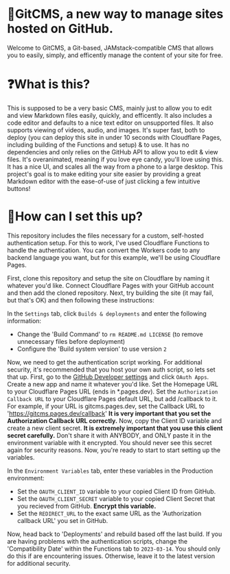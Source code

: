 # 📝GitCMS, a new way to manage sites hosted on GitHub.
Welcome to GitCMS, a Git-based, JAMstack-compatible CMS that allows you to easily, simply, and efficently manage the content of your site for free. 

# ❓What is this?
This is supposed to be a very basic CMS, mainly just to allow you to edit and view Markdown files easily, quickly, and efficently. It also includes a code editor and defaults to a nice text editor on unsupported files. It also supports viewing of videos, audio, and images. It's super fast, both to deploy (you can deploy this site in under 10 seconds with Cloudflare Pages, including building of the Functions and setup) & to use. It has no dependencies and only relies on the GitHub API to allow you to edit & view files. It's overanimated, meaning if you love eye candy, you'll love using this. It has a nice UI, and scales all the way from a phone to a large desktop. This project's goal is to make editing your site easier by providing a great Markdown editor with the ease-of-use of just clicking a few intuitive buttons!

# 🚀How can I set this up?
This repository includes the files necessary for a custom, self-hosted authentication setup. For this to work, I've used Cloudflare Functions to handle the authentication. You can convert the Workers code to any backend language you want, but for this example, we'll be using Cloudflare Pages. 

First, clone this repository and setup the site on Cloudflare by naming it whatever you'd like. Connect Cloudflare Pages with your GitHub account and then add the cloned repository. Next, try building the site (it may fail, but that's OK) and then following these instructions:

In the `Settings` tab, click `Builds & deployments` and enter the following information:

- Change the 'Build Command' to `rm README.md LICENSE` (to remove unnecessary files before deployment)
- Configure the 'Build system version' to use version `2`

Now, we need to get the authentication script working. For additional security, it's recommended that you host your own auth script, so lets set that up. First, go to the [GitHub Developer settings](https://github.com/settings/developers) and click `OAuth Apps`. Create a new app and name it whatever you'd like. Set the Homepage URL to your Cloudflare Pages URL (ends in *.pages.dev). Set the `Authorization Callback URL` to your Cloudflare Pages default URL, but add /callback to it. For example, if your URL is gitcms.pages.dev, set the Callback URL to 'https://gitcms.pages.dev/callback' **It is very important that you set the Authorization Callback URL correctly.** Now, copy the Client ID variable and create a new client secret. **It is extremely important that you use this client secret carefully.** Don't share it with ANYBODY, and ONLY paste it in the environment variable with it encrypted. You should never see this secret again for security reasons. Now, you're ready to start to start setting up the variables.

In the `Environment Variables` tab, enter these variables in the Production environment:

- Set the `OAUTH_CLIENT_ID` variable to your copied Client ID from GitHub. 
- Set the `OAUTH_CLIENT_SECRET` variable to your copied Client Secret that you recieved from GitHub. **Encrypt this variable.**
- Set the `REDIRECT_URL` to the exact same URL as the 'Authorization callback URL' you set in GitHub.

Now, head back to 'Deployments' and rebuild based off the last build. If you are having problems with the authentication scripts, change the 'Compatibility Date' within the Functions tab to `2023-03-14`. You should only do this if are encountering issues. Otherwise, leave it to the latest version for additional security.